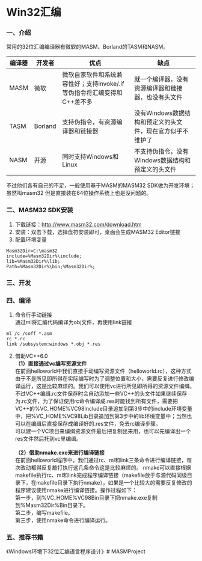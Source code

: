 # Win32汇编

### 一、介绍
常用的32位汇编编译器有微软的MASM、Borland的TASM和NASM。

| 编译器 | 开发者 | 优点 | 缺点 |
| --- | --- | --- | --- |
| MASM | 微软 | 微软自家软件和系统兼容性好；支持invoke/.if等伪指令将汇编变得和C++差不多 | 就一个编译器，没有资源编译器和链接器，也没有头文件 |
| TASM | Borland | 支持伪指令，有资源编译器和链接器 | 没有Windows数据结构和预定义的头文件，现在官方似乎不维护了 |
| NASM | 开源 | 同时支持Windows和Linux | 不支持伪指令，没有Windows数据结构和预定义的头文件 |

不过他们各有自己的不足，一般使用基于MASM的MASM32 SDK做为开发环境；虽然叫masm32 但是直接装在64位操作系统上也是没问题的。


### 二、MASM32 SDK安装
1. 下载链接：http://www.masm32.com/download.htm
2. 安装：双击下载，选择盘符安装即可，桌面会生成MASM32 Editor链接
3. 配置环境变量
```
Masm32Dir=C:\masm32
include=%Masm32Dir%\include;
lib=%Masm32Dir%\lib;
Path=%Masm32Dir%\bin;%Masm32Dir%;
```


### 三、开发


### 四、编译
1. 命令行手动链接\
通过ml将汇编代码编译为obj文件，再使用link链接
```
ml /c /coff *.asm
rc *.rc
link /subsystem:windows *.obj *.res
```
2. 借助VC++6.0\
**（1）直接通过vc编写资源文件**\
    在前面helloworld中我们直接手动编写资源文件（helloworld.rc），这种方式由于不是所见即所得在实际编写时为了调整位置和大小，需要反复进行修改编译运行，这是比较麻烦的。我们可以使用vc进行所见即所得的资源文件编缉。\
    不过VC++编缉.rc文件保存时会自动添加一些VC++的头文件如果继续保存为.rc文件，为了保证使用rc命令编译成.res时能找到所有文件，需要把VC++的%VC_HOME%VC98Include目录追加到第3步中的include环境变量中，把%VC_HOME%VC98Lib目录追加到第3步中的lib环境变量中；当然也可以在编缉后直接保存成编译好的.res文件，免去rc编译步骤。\
    可以建一个VC项目来编缉资源文件最后把复制出来用，也可以先编译出一个res文件然后托到vc里编缉。\
    \
**（2）借助nmake.exe来进行编译链接**\
    在前面helloworld程序中，我们通过rc、ml和link三条命令进行编译链接，每次改动都得反复敲打执行这几条命令这是比较麻烦的。
    nmake可以直接根据makefile执行rc、ml和link完成程序编译链接（makefile放于与源代码同级目录下，在makefile目录下执行nmake），如果是一个比较大的需要反复修改的程序建议使用nmake进行编译链接。操作过程如下：\
    第一步，到%VC_HOME%VC98Bin目录下把nmake.exe复制到%Masm32Dir%Bin目录下。\
    第二步，编写makefile。\
    第三步，使用nmake命令进行编译运行。


### 五、推荐书籍
《Windows环境下32位汇编语言程序设计》# MASMProject
